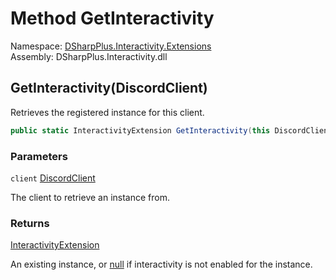 # Method GetInteractivity

Namespace: [DSharpPlus.Interactivity.Extensions](DSharpPlus.Interactivity.Extensions.md)  
Assembly: DSharpPlus.Interactivity.dll

## <a id="DSharpPlus_Interactivity_Extensions_ClientExtensions_GetInteractivity_DSharpPlus_DiscordClient_"></a>GetInteractivity\(DiscordClient\)

Retrieves the registered <xref href="DSharpPlus.Interactivity.InteractivityExtension" data-throw-if-not-resolved="false"></xref> instance for this client.

```csharp
public static InteractivityExtension GetInteractivity(this DiscordClient client)
```

### Parameters

`client` [DiscordClient](DSharpPlus.DiscordClient.md)

The client to retrieve an <xref href="DSharpPlus.Interactivity.InteractivityExtension" data-throw-if-not-resolved="false"></xref> instance from.

### Returns

[InteractivityExtension](DSharpPlus.Interactivity.InteractivityExtension.md)

An existing <xref href="DSharpPlus.Interactivity.InteractivityExtension" data-throw-if-not-resolved="false"></xref> instance, or <a href="https://learn.microsoft.com/dotnet/csharp/language-reference/keywords/null">null</a> if interactivity is not enabled for the <xref href="DSharpPlus.DiscordClient" data-throw-if-not-resolved="false"></xref> instance.

